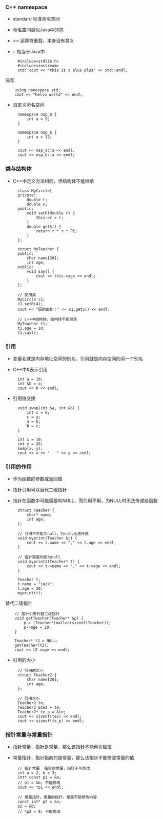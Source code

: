 ### C++ namespace  

- standard 标准命名空间  
- 命名空间类似Java中的包  
- << 运算符重载，本身没有意义  
- :: 相当于Java中 .  

        #include<stdlib.h>
        #include<iostream>
        std::cout << "this is c plus plus" << std::endl;  

简写  

        using namespace std;        
        cout << "hello world" << endl;

- 自定义命名空间  

        namespace nsp_a {
            int a = 9;
        }

        namespace nsp_b {
            int a = 12;
        }

        cout << nsp_a::a << endl;
        cout << nsp_b::a << endl;

### 类与结构体  

- C++中定义方法相同，但结构体不能继承   

        class MyCircle{
        private:
            double r;
            double s;
        public:
            void setR(double r) {
                this->r = r;
            }
            double getS() {
                return r * r * PI;
            }
        };

        struct MyTeacher {
        public:
            char name[20];
            int age;
        public:
            void say() {
                cout << this->age << endl;
            }
        };        

        // 使用类
        MyCircle c1;
        c1.setR(4);
        cout << "园的面积：" << c1.getS() << endl;

        // c++中结构体，结构体不能继承
        MyTeacher t1;
        t1.age = 10;
        t1.say();


### 引用  

- 变量名就是内存地址空间的别名，引用就是内存空间的另一个别名  
- C++中&表示引用  

        int a = 10;
        int &b = a;
        cout << b << endl;  

- 引用值交换  

        void swap(int &a, int &b) {
            int c = 0;
            c = a;
            a = b;
            b = c;
        }        

        int x = 10;
        int y = 20;
        swap(x, y);
        cout << x << "   " << y << endl;        

### 引用的作用  

- 作为函数的参数或返回值  
- 指针引用可以替代二级指针  
- 指针在函数中可能需要判NULL，而引用不用，为NULL时无法传递给函数  

        struct Teacher {
            char* name;
            int age;
        };

        // 引用不可能为null，为null无法传递
        void myprint(Teacher &t) {
            cout << t.name << "," << t.age << endl;
        }

        // 指针需要判断为null
        void myprint2(Teacher* t) {
            cout << t->name << "," << t->age << endl;
        }

        Teacher t;
        t.name = "jack";
        t.age = 20;
        myprint(t);        


替代二级指针        


        // 指针引用代替二级指针
        void getTeacher(Teacher* &p) {
            p = (Teacher*)malloc(sizeof(Teacher));
            p->age = 20;
        }

        Teacher* t2 = NULL;
        getTeacher(t2);
        cout << t2->age << endl;        


- 引用的大小 

        // 引用的大小
        struct Teacher2 {
            char name[20];
            int age;
        };        

        // 引用大小
        Teacher2 te;
        Teacher2 &te2 = te;
        Teacher2* te_p = &te;
        cout << sizeof(te2) << endl;
        cout << sizeof(te_p) << endl;        


### 指针常量与常量指针  

- 指针常量，指针是常量，那么该指针不能再次赋值  

- 常量指针，指针指向的是常量，那么该指针不能修改常量的值  

        // 指针常量  指针的常量，指针不可修改
        int a = 2, b = 3;
        int* const p1 = &a;
        // p1 = &b; 不能修改
        cout << *p1 << endl;

        // 常量指针，常量的指针，常量不能修改内容
        const int* p2 = &a;
        p2 = &b;
        // *p2 = 9; 不能修改